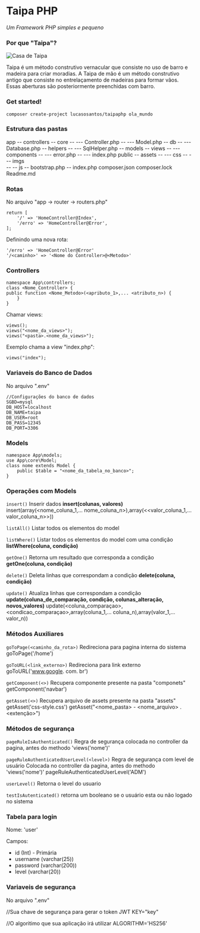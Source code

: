 # Taipa PHP  
*Um Framework PHP simples e pequeno*
  
### Por que "Taipa"?
  
![Casa de Taipa](https://upload.wikimedia.org/wikipedia/commons/thumb/8/88/Serra-Talhada-Casa-de-taipa.jpg/1200px-Serra-Talhada-Casa-de-taipa.jpg)
  
Taipa é um método construtivo vernacular que consiste no uso de barro e madeira para criar moradias. A Taipa de mão é um método construtivo antigo que consiste no entrelaçamento de madeiras para formar vãos. Essas aberturas são posteriormente preenchidas com barro.
  
### Get started!
  
```composer create-project lucasosantos/taipaphp ola_mundo```
  
### Estrutura das pastas

app
-- controllers
-- core
-- --- Controller.php
-- --- Model.php
-- db
-- --- Database.php
-- helpers
-- --- SqlHelper.php
-- models
-- views
-- --- components
-- --- error.php
-- --- index.php
public
-- assets
-- --- css
-- --- imgs  
-- -- js
-- bootstrap.php
-- index.php
composer.json 
composer.lock 
Readme.md

### Rotas
  
No arquivo "app -> router -> routers.php"

    return [
        '/' => 'HomeController@Index',
        '/erro' => 'HomeController@Error',
    ];

Definindo uma nova rota:

    '/erro' => 'HomeController@Error'
    '/<caminho>' => '<Nome do Controller>@<Metodo>'
  
### Controllers

    namespace App\controllers;
    class <Nome_Controller> {
    public function <Nome_Metodo>(<apributo_1>,... <atributo_n>) {
        }
    }

Chamar views:

    views();
    views("<nome_da_views>");
    views("<pasta>.<nome_da_views>");
    
Exemplo chama a view "index.php":

    views("index");

### Variaveis do Banco de Dados
  
No arquivo ".env"

    //Configurações do banco de dados
    SGBD=mysql
    DB_HOST=localhost
    DB_NAME=taipa
    DB_USER=root
    DB_PASS=12345
    DB_PORT=3306
  
### Models

    namespace App\models;
    use App\core\Model;
    class nome extends Model {
        public $table = "<nome_da_tabela_no_banco>";
    }  

### Operações com Models

```insert()```
Inserir dados
**insert(colunas, valores)**
insert(array(<nome_coluna_1,... nome_coluna_n>),array(<<valor_coluna_1,... valor_coluna_n>>))

```listAll()```
Listar todos os elementos do model

```listWhere()```
Listar todos os elementos do model com uma condição
**listWhere(coluna, condição)**

```getOne()```
Retorna um resultado que corresponda a condição
**getOne(coluna, condição)**

```delete()```
Deleta linhas que correspondam a condição
**delete(coluna, condição)**

```update()```
Atualiza linhas que correspondam a condição
**update(coluna_de_comparação, condição, colunas_alteração, novos_valores)**
update(<coluna_comparaçao>,<condicao_comparaçao>,array(coluna_1,... coluna_n),array(valor_1,... valor_n))
  
### Métodos Auxiliares
  
```goToPage(<caminho_da_rota>)```
Redireciona para pagina interna do sistema
goToPage('/home')

```goToURL(<link_externo>)```
Redireciona para link externo
goToURL('www.google. com. br')
    
```getComponent(<>)```
Recupera componente presente na pasta "componets"
getComponent('navbar')
    
```getAsset(<>)```
Recupera arquivo de assets presente na pasta "assets"
getAsset('css-style.css')
getAsset("<nome_pasta> - <nome_arquivo> . <extenção>")

### Métodos de segurança

```pageRuleIsAuthenticated()```
Regra de segurança colocada no controller da pagina, antes do methodo 'views('nome')'

```pageRuleAuthenticatedUserLevel(<level>)```
Regra de segurança com level de usuário
Colocada no controller da pagina, antes do methodo 'views('nome')'
pageRuleAuthenticatedUserLevel('ADM')

```userLevel()```
Retorna o level do usuario

```testIsAutenticated()```
retorna um booleano se o usuário esta ou não logado no sistema

### Tabela para login

Nome: 'user'

Campos:
- id (Int) - Primária
- username (varchar(25))
- password (varchar(200))
- level (varchar(20))

### Variaveis de segurança
No arquivo ".env"

//Sua chave de segurança para gerar o token JWT
KEY="key"

//O algoritimo que sua aplicação irá utilizar
ALGORITHM='HS256'